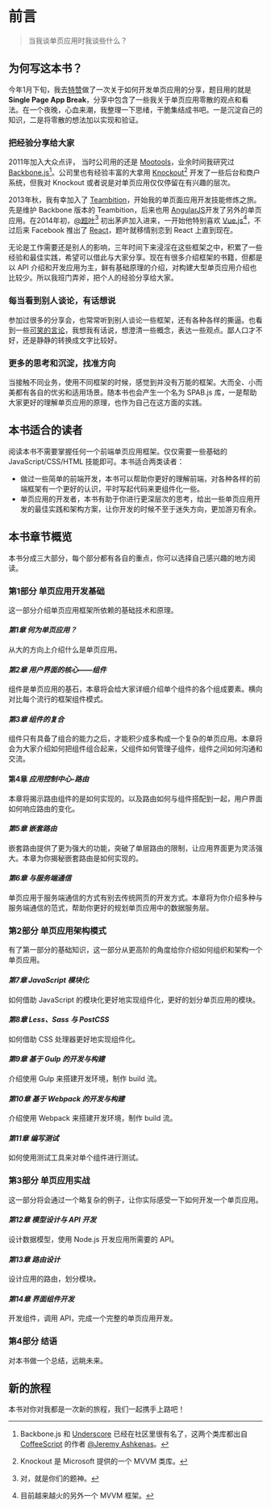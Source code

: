 # 前言

> 当我谈单页应用时我谈些什么？

## 为何写这本书？

今年1月下旬，我去[特赞][1]做了一次关于如何开发单页应用的分享，题目用的就是**Single Page App Break**，分享中包含了一些我关于单页应用零散的观点和看法。在一个夜晚，心血来潮，我整理一下思绪，干脆集结成书吧。一是沉淀自己的知识，二是将零散的想法加以实现和验证。

### 把经验分享给大家

2011年加入大众点评， 当时公司用的还是 [Mootools][2]，业余时间我研究过 [Backbone.js][3][^1]。公司里也有经验丰富的大拿用 [Knockout][7][^2] 开发了一些后台和商户系统，但我对 Knockout 或者说是对单页应用仅仅停留在有兴趣的层次。

2013年秋，我有幸加入了 [Teambition][8]，开始我的单页面应用开发技能修炼之旅。先是维护 Backbone 版本的 Teambition，后来也用 [AngularJS][9]开发了另外的单页应用。在2014年初，[@题叶][10][^3] 初出茅庐加入进来，一开始他特别喜欢 [Vue.js][11][^4]，不过后来 Facebook 推出了 [React][12]，题叶就移情别恋到 React 上直到现在。

无论是工作需要还是别人的影响，三年时间下来浸淫在这些框架之中，积累了一些经验和最佳实践，希望可以借此与大家分享。现在有很多介绍框架的书籍，但都是以 API 介绍和开发应用为主，鲜有基础原理的介绍，对构建大型单页应用介绍也比较少。所以我班门弄斧，把个人的经验分享给大家。

### 每当看到别人谈论，有话想说

参加过很多的分享会，也常常听到别人谈论一些框架，还有各种各样的撕逼。也看到一些[可笑的言论][13]，我想我有话说，想澄清一些概念，表达一些观点。鄙人口才不好，还是静静的转换成文字比较好。

### 更多的思考和沉淀，找准方向

当接触不同业务，使用不同框架的时候，感觉到并没有万能的框架。大而全、小而美都有各自的优劣和适用场景。随本书也会产生一个名为 SPAB.js 库，一是帮助大家更好的理解单页应用的原理，也作为自己在这方面的实践。

## 本书适合的读者

阅读本书不需要掌握任何一个前端单页应用框架。仅仅需要一些基础的 JavaScript/CSS/HTML 技能即可。本书适合两类读者：

- 做过一些简单的前端开发，本书可以帮助你更好的理解前端，对各种各样的前端框架有一个更好的认识，平时写起代码来更组件化一些。
- 单页应用的开发者，本书有助于你进行更深层次的思考，给出一些单页应用开发的最佳实践和架构方案，让你开发的时候不至于迷失方向，更加游刃有余。

## 本书章节概览

本书分成三大部分，每个部分都有各自的重点，你可以选择自己感兴趣的地方阅读。

### 第1部分 单页应用开发基础

这一部分介绍单页应用框架所依赖的基础技术和原理。

#### _第1章 何为单页应用？_

从大的方向上介绍什么是单页应用。

#### _第2章 用户界面的核心——组件_

组件是单页应用的基石，本章将会给大家详细介绍单个组件的各个组成要素。横向对比每个流行的框架组件模式。

#### _第3章 组件的复合_

组件只有具备了组合的能力之后，才能积少成多构成一个复杂的单页应用。本章将会为大家介绍如何把组件组合起来，父组件如何管理子组件，组件之间如何沟通和交流。

#### 第4章 _应用控制中心-路由_

本章将揭示路由组件的是如何实现的。以及路由如何与组件搭配到一起，用户界面如何响应路由的变化。

#### _第5章 嵌套路由_

嵌套路由提供了更为强大的功能，突破了单层路由的限制，让应用界面更为灵活强大。本章为你揭秘嵌套路由是如何实现的。

#### _第6章 与服务端通信_

单页应用于服务端通信的方式有别去传统网页的开发方式。本章将为你介绍多种与服务端通信的范式，帮助你更好的规划单页应用中的数据服务层。

### 第2部分 单页应用架构模式

有了第一部分的基础知识，这一部分从更高阶的角度给你介绍如何组织和架构一个单页应用。

#### _第7章 JavaScript 模块化_

如何借助 JavaScript 的模块化更好地实现组件化，更好的划分单页应用的模块。

#### _第8章 Less、Sass 与 PostCSS_

如何借助 CSS 处理器更好地实现组件化。

#### _第9章 基于 Gulp 的开发与构建_

介绍使用 Gulp 来搭建开发环境，制作 build 流。

#### _第10章 基于 Webpack 的开发与构建_

介绍使用 Webpack 来搭建开发环境，制作 build 流。

#### _第11章 编写测试_

如何使用测试工具来对单个组件进行测试。

### 第3部分 单页应用实战

这一部分将会通过一个略复杂的例子，让你实际感受一下如何开发一个单页应用。

#### _第12章 模型设计与 API 开发_

设计数据模型，使用 Node.js 开发应用所需要的 API。

#### _第13章 路由设计_

设计应用的路由，划分模块。

#### _第14章 界面组件开发_

开发组件，调用 API，完成一个完整的单页应用开发。

### 第4部分 结语

对本书做一个总结，远眺未来。

## 新的旅程

本书对你对我都是一次新的旅程，我们一起携手上路吧！

[^1]:	Backbone.js 和 [Underscore][4] 已经在社区里很有名了，这两个类库都出自 [CoffeeScript][5] 的作者 [@Jeremy Ashkenas][6]。

[^2]:	Knockout 是 Microsoft 提供的一个 MVVM 类库。

[^3]:	对，就是你们的题神。

[^4]:	目前越来越火的另外一个 MVVM 框架。

[1]:	http://www.tezign.com/
[2]:	http://mootools.net/
[3]:	http://backbonejs.org/
[4]:	http://underscorejs.org/
[5]:	http://coffeescript.org/
[6]:	https://github.com/jashkenas
[7]:	http://knockoutjs.com/
[8]:	https://www.teambition.com/
[9]:	https://angularjs.org/
[10]:	http://weibo.com/u/1651843872
[11]:	http://vuejs.org/
[12]:	https://facebook.github.io/react/
[13]:	https://771dian.com/cb/topic/414gYr4vx